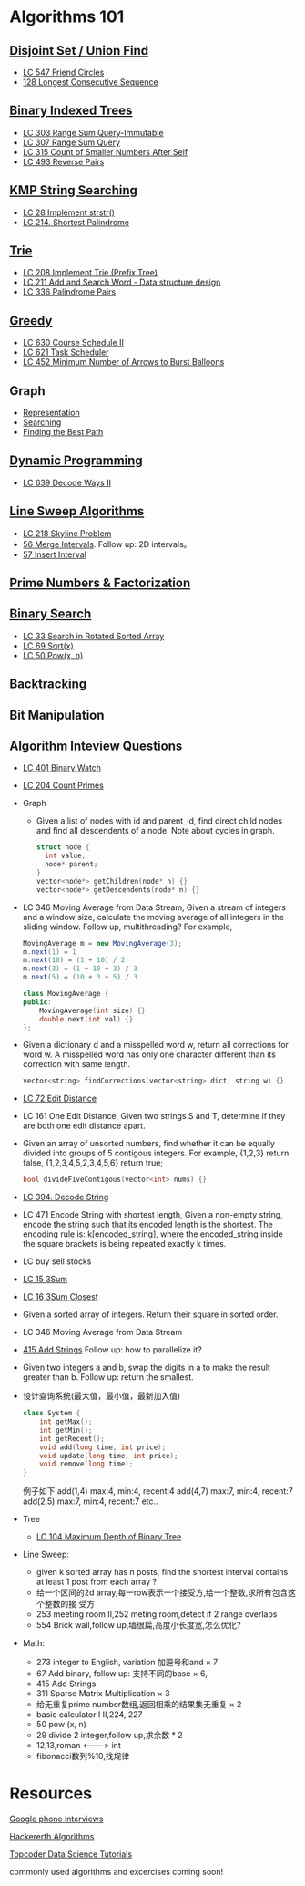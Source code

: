# Algorithms 101
## [Disjoint Set / Union Find](https://www.topcoder.com/community/data-science/data-science-tutorials/disjoint-set-data-structures/)
* [LC 547 Friend Circles](https://leetcode.com/problems/friend-circles/#/description)
* [128 Longest Consecutive Sequence](https://leetcode.com/problems/longest-consecutive-sequence/#/description)

## [Binary Indexed Trees](https://www.topcoder.com/community/data-science/data-science-tutorials/binary-indexed-trees/)
* [LC 303 Range Sum Query-Immutable](https://leetcode.com/problems/range-sum-query-immutable/#/description)
* [LC 307 Range Sum Query](https://leetcode.com/problems/range-sum-query-mutable/#/description)
* [LC 315 Count of Smaller Numbers After Self](https://leetcode.com/problems/count-of-smaller-numbers-after-self/#/description)
* [LC 493 Reverse Pairs](https://leetcode.com/problems/reverse-pairs/#/description)
  
## [KMP String Searching](https://www.topcoder.com/community/data-science/data-science-tutorials/introduction-to-string-searching-algorithms/)
* [LC 28 Implement strstr()](https://leetcode.com/problems/implement-strstr/#/description)
* [LC 214. Shortest Palindrome](https://leetcode.com/problems/shortest-palindrome/#/description)
  
## [Trie](https://www.topcoder.com/community/data-science/data-science-tutorials/using-tries/)
* [LC 208 Implement Trie (Prefix Tree)](https://leetcode.com/problems/implement-trie-prefix-tree/#/description)
* [LC 211 Add and Search Word - Data structure design](https://leetcode.com/problems/add-and-search-word-data-structure-design/#/description)
* [LC 336 Palindrome Pairs](https://leetcode.com/problems/palindrome-pairs/#/description)

## [Greedy](https://www.topcoder.com/community/data-science/data-science-tutorials/greedy-is-good/)
* [LC 630 Course Schedule II](https://leetcode.com/problems/course-schedule-iii/#/description)
* [LC 621 Task Scheduler](https://leetcode.com/problems/task-scheduler/#/description)
* [LC 452 Minimum Number of Arrows to Burst Balloons](https://leetcode.com/problems/minimum-number-of-arrows-to-burst-balloons/#/description)

## Graph
* [Representation](https://www.topcoder.com/community/data-science/data-science-tutorials/introduction-to-graphs-and-their-data-structures-section-1/)
* [Searching](https://www.topcoder.com/community/data-science/data-science-tutorials/introduction-to-graphs-and-their-data-structures-section-2/)
* [Finding the Best Path](https://www.topcoder.com/community/data-science/data-science-tutorials/introduction-to-graphs-and-their-data-structures-section-3/)

## [Dynamic Programming](https://www.topcoder.com/community/data-science/data-science-tutorials/dynamic-programming-from-novice-to-advanced/)
* [LC 639 Decode Ways II](https://leetcode.com/problems/decode-ways-ii/#/description)

## [Line Sweep Algorithms](https://www.topcoder.com/community/data-science/data-science-tutorials/line-sweep-algorithms/)
* [LC 218 Skyline Problem](https://leetcode.com/problems/the-skyline-problem/#/description)
* [56 Merge Intervals](https://leetcode.com/problems/merge-intervals/#/description). Follow up: 2D intervals。
* [57 Insert Interval](https://leetcode.com/problems/insert-interval/#/description)

## [Prime Numbers & Factorization](https://www.topcoder.com/community/data-science/data-science-tutorials/prime-numbers-factorization-and-euler-function/)

## [Binary Search](https://www.topcoder.com/community/data-science/data-science-tutorials/binary-search/)
* [LC 33 Search in Rotated Sorted Array](https://leetcode.com/problems/search-in-rotated-sorted-array/#/description)
* [LC 69 Sqrt(x)](https://leetcode.com/problems/sqrtx/#/description)
* [LC 50 Pow(x, n)](https://leetcode.com/problems/powx-n/#/description)

## Backtracking

## Bit Manipulation

## Algorithm Inteview Questions
* [LC 401 Binary Watch](https://leetcode.com/problems/binary-watch/#/description)
* [LC 204 Count Primes](https://leetcode.com/problems/count-primes/#/description)

* Graph
  * Given a list of nodes with id and parent_id, find direct child nodes and find all descendents of a node. Note about cycles in graph.
    ```C++
    struct node {
      int value;
      node* parent;
    }
    vector<node*> getChildren(node* n) {}
    vector<node*> getDescendents(node* n) {}
    ```
* LC 346 Moving Average from Data Stream, Given a stream of integers and a window size, calculate the moving average of all integers in the sliding window. Follow up, multithreading?
  For example,
  ```java
  MovingAverage m = new MovingAverage(3);
  m.next(1) = 1
  m.next(10) = (1 + 10) / 2
  m.next(3) = (1 + 10 + 3) / 3
  m.next(5) = (10 + 3 + 5) / 3
  ```
  ```C++
  class MovingAverage {
  public:
      MovingAverage(int size) {}
      double next(int val) {}
  };
  ```
* Given a dictionary d and a misspelled word w, return all corrections for word w. A misspelled word has only one character different than its correction with same length. 
  ```C++
  vector<string> findCorrections(vector<string> dict, string w) {}
  ```
* [LC 72 Edit Distance](https://leetcode.com/problems/edit-distance/#/description)
* LC 161 One Edit Distance, Given two strings S and T, determine if they are both one edit distance apart.
* Given an array of unsorted numbers, find whether it can be equally divided into groups of 5 contigous integers. For example, {1,2,3} return false, {1,2,3,4,5,2,3,4,5,6} return true;
  ```C++
  bool divideFiveContigous(vector<int> nums) {}
  ```
* [LC 394. Decode String](https://leetcode.com/problems/decode-string/#/description)
* LC 471 Encode String with shortest length, Given a non-empty string, encode the string such that its encoded length is the shortest. The encoding rule is: k[encoded_string], where the encoded_string inside the square brackets is being repeated exactly k times.
* LC buy sell stocks
* [LC 15 3Sum](https://leetcode.com/problems/3sum/#/description)
* [LC 16 3Sum Closest](https://leetcode.com/problems/3sum-closest/#/description)
* Given a sorted array of integers. Return their square in sorted order.
* LC 346 Moving Average from Data Stream
* [415 Add Strings](https://leetcode.com/problems/add-strings/#/description) Follow up: how to parallelize it?
* Given two integers a and b, swap the digits in a to make the result greater than b. Follow up: return the smallest.
* 设计查询系统(最大值，最小值，最新加入值)
	```C++
	class System { 
		int getMax(); 
		int getMin(); 
		int getRecent(); 
		void add(long time, int price);
		void update(long time, int price); 
		void remove(long time); 
	} 
	```
	例子如下
	add(1,4) max:4, min:4, recent:4
	add(4,7) max:7, min:4, recent:7 
	add(2,5) max:7, min:4, recent:7
	etc.. 
* Tree
  * [LC 104 Maximum Depth of Binary Tree](https://leetcode.com/problems/maximum-depth-of-binary-tree/#/description)
* Line Sweep:

  * given k sorted array has n posts, find the shortest interval contains at least 1 post from each array ?
  * 给一个区间的2d array,每一row表示一个接受方,给一个整数,求所有包含这个整数的接
受方
  * 253 meeting room II,252 meting room,detect if 2 range overlaps
  * 554 Brick wall,follow up,墙很扁,高度小长度宽,怎么优化?
* Math:
  * 273 integer to English, variation 加逗号和and × 7
  * 67 Add binary, follow up: 支持不同的base × 6,
  * 415 Add Strings
  * 311 Sparse Matrix Multiplication × 3
  * 给无重复prime number数组,返回相乘的结果集无重复 × 2
  * basic calculator I II,224, 227
  * 50 pow (x, n)
  * 29 divide 2 integer,follow up,求余数 * 2
  * 12,13,roman <---> int
  * fibonacci数列%10,找规律
    
# Resources
[Google phone interviews](https://github.com/jeromejj/GooglePhoneScreenBible/blob/master/GooglePhoneScreenBible.md)

[Hackererth Algorithms](https://www.hackerearth.com/practice/algorithms/graphs/graph-representation/tutorial/)

[Topcoder Data Science Tutorials](https://www.topcoder.com/community/data-science/data-science-tutorials/)



commonly used algorithms and excercises coming soon!
